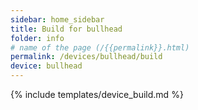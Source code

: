 ```yaml
---
sidebar: home_sidebar
title: Build for bullhead
folder: info
# name of the page (/{{permalink}}.html)
permalink: /devices/bullhead/build
device: bullhead
---
```

{% include templates/device_build.md %}

